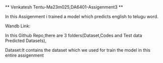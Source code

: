 ** Venkatesh Tentu-Ma23m025,DA6401-Assigenment3 **

In this Assigenment i trained a model which predicts english to telugu word.

Wandb Link:

In this Github Repo,there are 3 folders(Dataset,Codes and Test data Predicted Datasets),

Dataset:It contains the dataset which we used for train the model in this entire assigenment 
